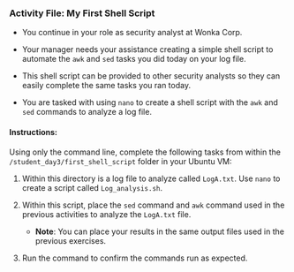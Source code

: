 
### Activity File: My First Shell Script   
  
- You continue in your role as security analyst at Wonka Corp.

- Your manager needs your assistance creating a simple shell script to automate the `awk` and `sed` tasks you did today on your log file.

- This shell script can be provided to other security analysts so they can easily complete the same tasks you ran today.

- You are tasked with using `nano` to create a shell script with the `awk` and `sed` commands to analyze a log file.

#### Instructions:

Using only the command line, complete the following tasks from within the `/student_day3/first_shell_script` folder in your Ubuntu VM:
  
 1.  Within this directory is a log file to analyze called `LogA.txt`. Use `nano` to create a script called `Log_analysis.sh`.
2. Within this script, place the `sed` command and `awk` command used in the previous activities to analyze the `LogA.txt` file.

    - **Note**: You can place your results in the same output files used in the previous exercises.

3. Run the command to confirm the commands run as expected.
    

